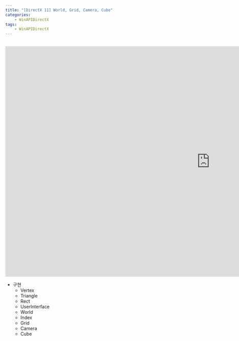 ```yaml
---
title: "[DirectX 11] World, Grid, Camera, Cube"
categories:
    - WinAPIDirectX
tags:
    - WinAPIDirectX
---
```


<br>
<iframe width="1280" height="720" src="https://www.youtube.com/embed/4DTw5oJAW9U" title="YouTube video player" frameborder="0" allow="accelerometer; autoplay; clipboard-write; encrypted-media; gyroscope; picture-in-picture" allowfullscreen></iframe>

<br>

- 구현
    - Vertex
    - Triangle
    - Rect
    - UserInterface
    - World
    - Index
    - Grid
    - Camera
    - Cube